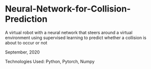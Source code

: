 # Neural-Network-for-Collision-Prediction
A virtual robot with a neural network that steers around a virtual environment using supervised learning to predict whether a collision is about to occur or not

September, 2020

Technologies Used: Python, Pytorch, Numpy
